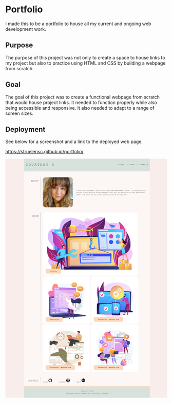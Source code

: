 # Portfolio

I made this to be a portfolio to house all my current and ongoing web development work.

## Purpose

The purpose of this project was not only to create a space to house links to my project but also to practice using HTML and CSS by building a webpage from scratch.

## Goal

The goal of this project was to create a functional webpage from scratch that would house project links. It needed to function properly while also being accessible and responsive. It also needed to adapt to a range of screen sizes.

## Deployment

See below for a screenshot and a link to the deployed web page.

https://struelensc.github.io/portfolio/

![portfolio webpage screenshot](./assets/images/website-screenshot.png)